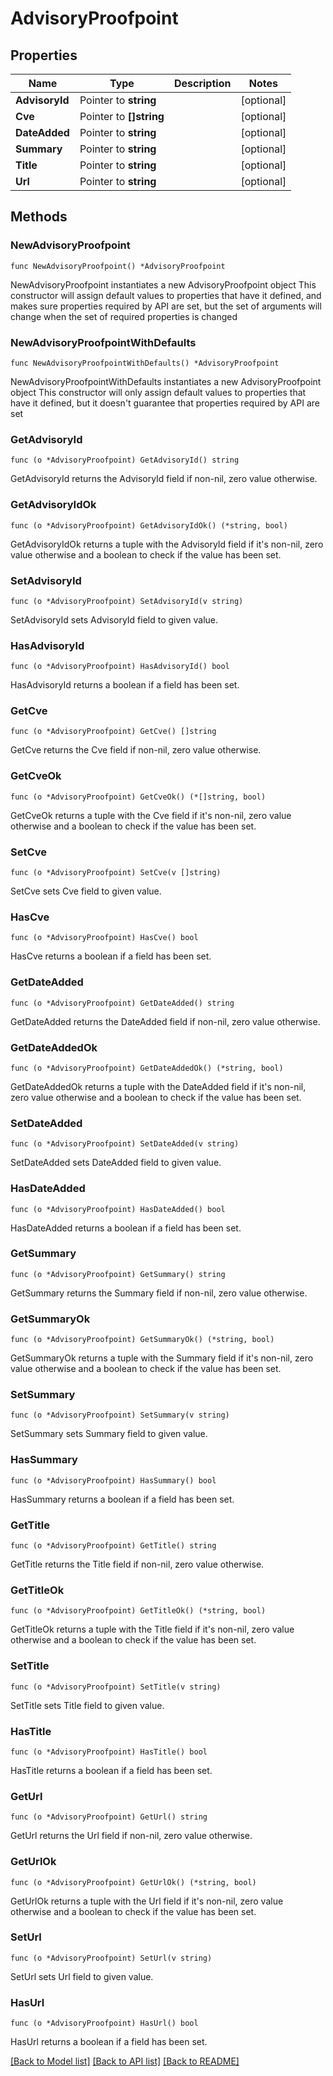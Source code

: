 # AdvisoryProofpoint

## Properties

Name | Type | Description | Notes
------------ | ------------- | ------------- | -------------
**AdvisoryId** | Pointer to **string** |  | [optional] 
**Cve** | Pointer to **[]string** |  | [optional] 
**DateAdded** | Pointer to **string** |  | [optional] 
**Summary** | Pointer to **string** |  | [optional] 
**Title** | Pointer to **string** |  | [optional] 
**Url** | Pointer to **string** |  | [optional] 

## Methods

### NewAdvisoryProofpoint

`func NewAdvisoryProofpoint() *AdvisoryProofpoint`

NewAdvisoryProofpoint instantiates a new AdvisoryProofpoint object
This constructor will assign default values to properties that have it defined,
and makes sure properties required by API are set, but the set of arguments
will change when the set of required properties is changed

### NewAdvisoryProofpointWithDefaults

`func NewAdvisoryProofpointWithDefaults() *AdvisoryProofpoint`

NewAdvisoryProofpointWithDefaults instantiates a new AdvisoryProofpoint object
This constructor will only assign default values to properties that have it defined,
but it doesn't guarantee that properties required by API are set

### GetAdvisoryId

`func (o *AdvisoryProofpoint) GetAdvisoryId() string`

GetAdvisoryId returns the AdvisoryId field if non-nil, zero value otherwise.

### GetAdvisoryIdOk

`func (o *AdvisoryProofpoint) GetAdvisoryIdOk() (*string, bool)`

GetAdvisoryIdOk returns a tuple with the AdvisoryId field if it's non-nil, zero value otherwise
and a boolean to check if the value has been set.

### SetAdvisoryId

`func (o *AdvisoryProofpoint) SetAdvisoryId(v string)`

SetAdvisoryId sets AdvisoryId field to given value.

### HasAdvisoryId

`func (o *AdvisoryProofpoint) HasAdvisoryId() bool`

HasAdvisoryId returns a boolean if a field has been set.

### GetCve

`func (o *AdvisoryProofpoint) GetCve() []string`

GetCve returns the Cve field if non-nil, zero value otherwise.

### GetCveOk

`func (o *AdvisoryProofpoint) GetCveOk() (*[]string, bool)`

GetCveOk returns a tuple with the Cve field if it's non-nil, zero value otherwise
and a boolean to check if the value has been set.

### SetCve

`func (o *AdvisoryProofpoint) SetCve(v []string)`

SetCve sets Cve field to given value.

### HasCve

`func (o *AdvisoryProofpoint) HasCve() bool`

HasCve returns a boolean if a field has been set.

### GetDateAdded

`func (o *AdvisoryProofpoint) GetDateAdded() string`

GetDateAdded returns the DateAdded field if non-nil, zero value otherwise.

### GetDateAddedOk

`func (o *AdvisoryProofpoint) GetDateAddedOk() (*string, bool)`

GetDateAddedOk returns a tuple with the DateAdded field if it's non-nil, zero value otherwise
and a boolean to check if the value has been set.

### SetDateAdded

`func (o *AdvisoryProofpoint) SetDateAdded(v string)`

SetDateAdded sets DateAdded field to given value.

### HasDateAdded

`func (o *AdvisoryProofpoint) HasDateAdded() bool`

HasDateAdded returns a boolean if a field has been set.

### GetSummary

`func (o *AdvisoryProofpoint) GetSummary() string`

GetSummary returns the Summary field if non-nil, zero value otherwise.

### GetSummaryOk

`func (o *AdvisoryProofpoint) GetSummaryOk() (*string, bool)`

GetSummaryOk returns a tuple with the Summary field if it's non-nil, zero value otherwise
and a boolean to check if the value has been set.

### SetSummary

`func (o *AdvisoryProofpoint) SetSummary(v string)`

SetSummary sets Summary field to given value.

### HasSummary

`func (o *AdvisoryProofpoint) HasSummary() bool`

HasSummary returns a boolean if a field has been set.

### GetTitle

`func (o *AdvisoryProofpoint) GetTitle() string`

GetTitle returns the Title field if non-nil, zero value otherwise.

### GetTitleOk

`func (o *AdvisoryProofpoint) GetTitleOk() (*string, bool)`

GetTitleOk returns a tuple with the Title field if it's non-nil, zero value otherwise
and a boolean to check if the value has been set.

### SetTitle

`func (o *AdvisoryProofpoint) SetTitle(v string)`

SetTitle sets Title field to given value.

### HasTitle

`func (o *AdvisoryProofpoint) HasTitle() bool`

HasTitle returns a boolean if a field has been set.

### GetUrl

`func (o *AdvisoryProofpoint) GetUrl() string`

GetUrl returns the Url field if non-nil, zero value otherwise.

### GetUrlOk

`func (o *AdvisoryProofpoint) GetUrlOk() (*string, bool)`

GetUrlOk returns a tuple with the Url field if it's non-nil, zero value otherwise
and a boolean to check if the value has been set.

### SetUrl

`func (o *AdvisoryProofpoint) SetUrl(v string)`

SetUrl sets Url field to given value.

### HasUrl

`func (o *AdvisoryProofpoint) HasUrl() bool`

HasUrl returns a boolean if a field has been set.


[[Back to Model list]](../README.md#documentation-for-models) [[Back to API list]](../README.md#documentation-for-api-endpoints) [[Back to README]](../README.md)


